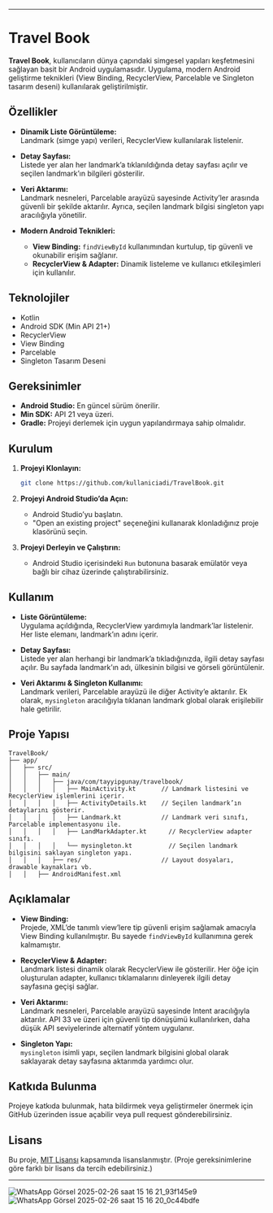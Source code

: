 
---

# Travel Book

**Travel Book**, kullanıcıların dünya çapındaki simgesel yapıları keşfetmesini sağlayan basit bir Android uygulamasıdır. Uygulama, modern Android geliştirme teknikleri (View Binding, RecyclerView, Parcelable ve Singleton tasarım deseni) kullanılarak geliştirilmiştir.

## Özellikler

- **Dinamik Liste Görüntüleme:**  
  Landmark (simge yapı) verileri, RecyclerView kullanılarak listelenir.

- **Detay Sayfası:**  
  Listede yer alan her landmark’a tıklanıldığında detay sayfası açılır ve seçilen landmark’ın bilgileri gösterilir.

- **Veri Aktarımı:**  
  Landmark nesneleri, Parcelable arayüzü sayesinde Activity’ler arasında güvenli bir şekilde aktarılır. Ayrıca, seçilen landmark bilgisi singleton yapı aracılığıyla yönetilir.

- **Modern Android Teknikleri:**  
  - **View Binding:** `findViewById` kullanımından kurtulup, tip güvenli ve okunabilir erişim sağlanır.  
  - **RecyclerView & Adapter:** Dinamik listeleme ve kullanıcı etkileşimleri için kullanılır.

## Teknolojiler

- Kotlin
- Android SDK (Min API 21+)
- RecyclerView
- View Binding
- Parcelable
- Singleton Tasarım Deseni

## Gereksinimler

- **Android Studio:** En güncel sürüm önerilir.
- **Min SDK:** API 21 veya üzeri.
- **Gradle:** Projeyi derlemek için uygun yapılandırmaya sahip olmalıdır.

## Kurulum

1. **Projeyi Klonlayın:**

   ```bash
   git clone https://github.com/kullaniciadi/TravelBook.git
   ```

2. **Projeyi Android Studio’da Açın:**

   - Android Studio’yu başlatın.
   - "Open an existing project" seçeneğini kullanarak klonladığınız proje klasörünü seçin.

3. **Projeyi Derleyin ve Çalıştırın:**

   - Android Studio içerisindeki `Run` butonuna basarak emülatör veya bağlı bir cihaz üzerinde çalıştırabilirsiniz.

## Kullanım

- **Liste Görüntüleme:**  
  Uygulama açıldığında, RecyclerView yardımıyla landmark’lar listelenir. Her liste elemanı, landmark’ın adını içerir.

- **Detay Sayfası:**  
  Listede yer alan herhangi bir landmark’a tıkladığınızda, ilgili detay sayfası açılır. Bu sayfada landmark’ın adı, ülkesinin bilgisi ve görseli görüntülenir.

- **Veri Aktarımı & Singleton Kullanımı:**  
  Landmark verileri, Parcelable arayüzü ile diğer Activity’e aktarılır. Ek olarak, `mysingleton` aracılığıyla tıklanan landmark global olarak erişilebilir hale getirilir.

## Proje Yapısı

```
TravelBook/
├── app/
│   ├── src/
│   │   ├── main/
│   │   │   ├── java/com/tayyipgunay/travelbook/
│   │   │   │   ├── MainActivity.kt       // Landmark listesini ve RecyclerView işlemlerini içerir.
│   │   │   │   ├── ActivityDetails.kt    // Seçilen landmark’ın detaylarını gösterir.
│   │   │   │   ├── Landmark.kt           // Landmark veri sınıfı, Parcelable implementasyonu ile.
│   │   │   │   ├── LandMarkAdapter.kt      // RecyclerView adapter sınıfı.
│   │   │   │   └── mysingleton.kt          // Seçilen landmark bilgisini saklayan singleton yapı.
│   │   │   ├── res/                      // Layout dosyaları, drawable kaynakları vb.
│   │   ├── AndroidManifest.xml
```

## Açıklamalar

- **View Binding:**  
  Projede, XML’de tanımlı view’lere tip güvenli erişim sağlamak amacıyla View Binding kullanılmıştır. Bu sayede `findViewById` kullanımına gerek kalmamıştır.

- **RecyclerView & Adapter:**  
  Landmark listesi dinamik olarak RecyclerView ile gösterilir. Her öğe için oluşturulan adapter, kullanıcı tıklamalarını dinleyerek ilgili detay sayfasına geçişi sağlar.

- **Veri Aktarımı:**  
  Landmark nesneleri, Parcelable arayüzü sayesinde Intent aracılığıyla aktarılır. API 33 ve üzeri için güvenli tip dönüşümü kullanılırken, daha düşük API seviyelerinde alternatif yöntem uygulanır.

- **Singleton Yapı:**  
  `mysingleton` isimli yapı, seçilen landmark bilgisini global olarak saklayarak detay sayfasına aktarımda yardımcı olur.

## Katkıda Bulunma

Projeye katkıda bulunmak, hata bildirmek veya geliştirmeler önermek için GitHub üzerinden issue açabilir veya pull request gönderebilirsiniz.

## Lisans

Bu proje, [MIT Lisansı](https://opensource.org/licenses/MIT) kapsamında lisanslanmıştır. (Proje gereksinimlerine göre farklı bir lisans da tercih edebilirsiniz.)

---

![WhatsApp Görsel 2025-02-26 saat 15 16 21_93f145e9](https://github.com/user-attachments/assets/ddf2af27-d379-41ec-a27e-42935bf2b483)   ![WhatsApp Görsel 2025-02-26 saat 15 16 20_0c44bdfe](https://github.com/user-attachments/assets/da21c632-322f-4d44-9675-e233c62708e6)

